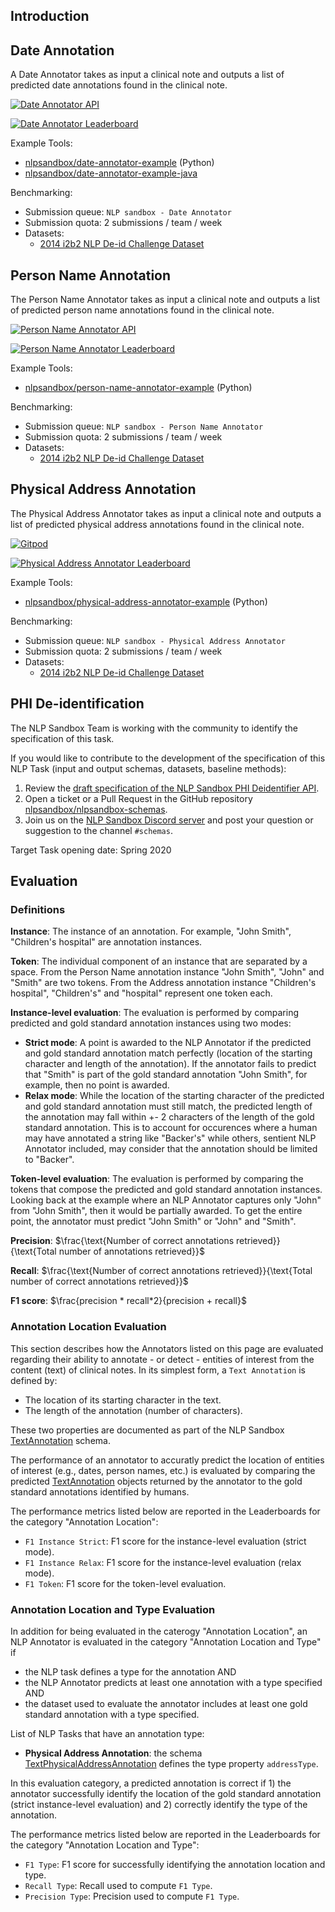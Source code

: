 ## Introduction

## Date Annotation

A Date Annotator takes as input a clinical note and outputs a list of predicted
date annotations found in the clinical note.

[![Date Annotator API](https://img.shields.io/badge/OpenAPI-Open_NLP_Task_Specification-plop?color=0273b3&labelColor=555555&logoColor=ffffff&style=for-the-badge&logo=openapi-initiative&label=)][date-annotator-api]

[![Date Annotator Leaderboard](https://img.shields.io/badge/OpenAPI-Review_Leaderboard-plop?color=94398d&labelColor=555555&logoColor=ffffff&style=for-the-badge&logo=openapi-initiative&label=)][date-annotator-leaderboard]

Example Tools:

- [nlpsandbox/date-annotator-example] (Python)
- [nlpsandbox/date-annotator-example-java]

Benchmarking:

- Submission queue: `NLP sandbox - Date Annotator`
- Submission quota: 2 submissions / team / week
- Datasets:
    - [2014 i2b2 NLP De-id Challenge Dataset]

## Person Name Annotation

The Person Name Annotator takes as input a clinical note and outputs a list of
predicted person name annotations found in the clinical note.

[![Person Name Annotator API](https://img.shields.io/badge/OpenAPI-Open_NLP_Task_Specification-plop?color=0273b3&labelColor=555555&logoColor=ffffff&style=for-the-badge&logo=openapi-initiative&label=)][person-name-annotator-api]

[![Person Name Annotator Leaderboard](https://img.shields.io/badge/OpenAPI-Review_Leaderboard-plop?color=94398d&labelColor=555555&logoColor=ffffff&style=for-the-badge&logo=openapi-initiative&label=)][person-name-annotator-leaderboard]

Example Tools:

- [nlpsandbox/person-name-annotator-example] (Python)

Benchmarking:

- Submission queue: `NLP sandbox - Person Name Annotator`
- Submission quota: 2 submissions / team / week
- Datasets:
    - [2014 i2b2 NLP De-id Challenge Dataset]

## Physical Address Annotation

The Physical Address Annotator takes as input a clinical note and outputs a list
of predicted physical address annotations found in the clinical note.

[![Gitpod](https://img.shields.io/badge/OpenAPI-Open_NLP_Task_Specification-plop?color=0273b3&labelColor=555555&logoColor=ffffff&style=for-the-badge&logo=openapi-initiative&label=)][physical-address-annotator-api]

[![Physical Address Annotator Leaderboard](https://img.shields.io/badge/OpenAPI-Review_Leaderboard-plop?color=94398d&labelColor=555555&logoColor=ffffff&style=for-the-badge&logo=openapi-initiative&label=)][physical-address-annotator-leaderboard]

Example Tools:

- [nlpsandbox/physical-address-annotator-example] (Python)

Benchmarking:

- Submission queue: `NLP sandbox - Physical Address Annotator`
- Submission quota: 2 submissions / team / week
- Datasets:
    - [2014 i2b2 NLP De-id Challenge Dataset]

## PHI De-identification

The NLP Sandbox Team is working with the community to identify the specification
of this task.

If you would like to contribute to the development of the specification of this
NLP Task (input and output schemas, datasets, baseline methods):

1. Review the [draft specification of the NLP Sandbox PHI Deidentifier API].
2. Open a ticket or a Pull Request in the GitHub repository
   [nlpsandbox/nlpsandbox-schemas].
3. Join us on the [NLP Sandbox Discord server] and post your question or
   suggestion to the channel `#schemas`.

Target Task opening date: Spring 2020

## Evaluation

### Definitions

**Instance**: The instance of an annotation. For example, "John Smith",
"Children's hospital" are annotation instances.

**Token**: The individual component of an instance that are separated by a
space. From the Person Name annotation instance "John Smith", "John" and "Smith"
are two tokens. From the Address annotation instance "Children's hospital",
"Children's" and "hospital" represent one token each.

**Instance-level evaluation**: The evaluation is performed by comparing
predicted and gold standard annotation instances using two modes:

- **Strict mode**: A point is awarded to the NLP Annotator if the predicted and
   gold standard annotation match perfectly (location of the starting character
   and length of the annotation). If the annotator fails to predict that "Smith"
   is part of the gold standard annotation "John Smith", for example, then no
   point is awarded.
- **Relax mode**: While the location of the starting character of the predicted
   and gold standard annotation must still match, the predicted length of the
   annotation may fall within +- 2 characters of the length of the gold standard
   annotation. This is to account for occurences where a human may have
   annotated a string like "Backer's" while others, sentient NLP Annotator
   included, may consider that the annotation should be limited to "Backer".

**Token-level evaluation**: The evaluation is performed by comparing the tokens
that compose the predicted and gold standard annotation instances. Looking back
at the example where an NLP Annotator captures only "John" from "John Smith",
then it would be partially awarded. To get the entire point, the annotator must
predict "John Smith" or "John" and "Smith".

**Precision**: $\frac{\text{Number of correct annotations
retrieved}}{\text{Total number of annotations retrieved}}$

**Recall**: $\frac{\text{Number of correct annotations retrieved}}{\text{Total
number of correct annotations  retrieved}}$

**F1 score**:  $\frac{precision * recall*2}{precision + recall}$

### Annotation Location Evaluation

This section describes how the Annotators listed on this page are evaluated
regarding their ability to annotate - or detect - entities of interest from the
content (text) of clinical notes. In its simplest form, a `Text Annotation` is
defined by:

- The location of its starting character in the text.
- The length of the annotation (number of characters).

These two properties are documented as part of the NLP Sandbox [TextAnnotation]
schema.

The performance of an annotator to accuratly predict the location of entities of
interest (e.g., dates, person names, etc.) is evaluated by comparing the
predicted [TextAnnotation] objects returned by the annotator to the gold
standard annotations identified by humans.

The performance metrics listed below are reported in the Leaderboards for the
category "Annotation Location":

- `F1 Instance Strict`: F1 score for the instance-level evaluation (strict mode).
- `F1 Instance Relax`: F1 score for the instance-level evaluation (relax mode).
- `F1 Token`: F1 score for the token-level evaluation.

### Annotation Location and Type Evaluation

In addition for being evaluated in the caterogy "Annotation Location", an NLP
Annotator is evaluated in the category "Annotation Location and Type" if

- the NLP task defines a type for the annotation AND
- the NLP Annotator predicts at least one annotation with a type specified AND
- the dataset used to evaluate the annotator includes at least one gold standard
  annotation with a type specified.

List of NLP Tasks that have an annotation type:

- **Physical Address Annotation**: the schema [TextPhysicalAddressAnnotation]
  defines the type property `addressType`.

In this evaluation category, a predicted annotation is correct if 1) the
annotator successfully identify the location of the gold standard annotation
(strict instance-level evaluation) and 2) correctly identify the type of the
annotation.

The performance metrics listed below are reported in the Leaderboards for the
category "Annotation Location and Type":

- `F1 Type`: F1 score for successfully identifying the annotation location and
  type.
- `Recall Type`: Recall used to compute `F1 Type`.
- `Precision Type`: Precision used to compute `F1 Type`.

<!-- Links -->

[date-annotator-api]: https://nlpsandbox.github.io/nlpsandbox-schemas/date-annotator/latest/docs/
[person-name-annotator-api]: https://nlpsandbox.github.io/nlpsandbox-schemas/person-name-annotator/latest/docs/
[physical-address-annotator-api]: https://nlpsandbox.github.io/nlpsandbox-schemas/physical-address-annotator/latest/docs/
[nlpsandbox/date-annotator-example]: https://github.com/nlpsandbox/date-annotator-example
[nlpsandbox/date-annotator-example-java]: https://github.com/nlpsandbox/date-annotator-example-java
[nlpsandbox/person-name-annotator-example]: https://github.com/nlpsandbox/person-name-annotator-example
[nlpsandbox/physical-address-annotator-example]: https://github.com/nlpsandbox/physical-address-annotator-example
[draft specification of the NLP Sandbox PHI Deidentifier API]: https://github.com/nlpsandbox/nlpsandbox-schemas
[nlpsandbox/nlpsandbox-schemas]: https://github.com/nlpsandbox/nlpsandbox-schemas
[NLP Sandbox Discord server]: https://discord.gg/Zb4ymtF
[TextAnnotation]: https://github.com/nlpsandbox/nlpsandbox-schemas/blob/develop/openapi/commons/components/schemas/TextAnnotation.yaml
[TextPhysicalAddressAnnotation]: https://github.com/nlpsandbox/nlpsandbox-schemas/blob/develop/openapi/commons/components/schemas/TextPhysicalAddressAnnotation.yaml
[2014 i2b2 NLP De-id Challenge Dataset]: https://www.synapse.org/#!Synapse:syn22277124/wiki/608223

[date-annotator-leaderboard]: https://www.synapse.org/#!Synapse:syn22277124/wiki/608039
[person-name-annotator-leaderboard]: https://www.synapse.org/#!Synapse:syn22277124/wiki/608040
[physical-address-annotator-leaderboard]: https://www.synapse.org/#!Synapse:syn22277124/wiki/608041
